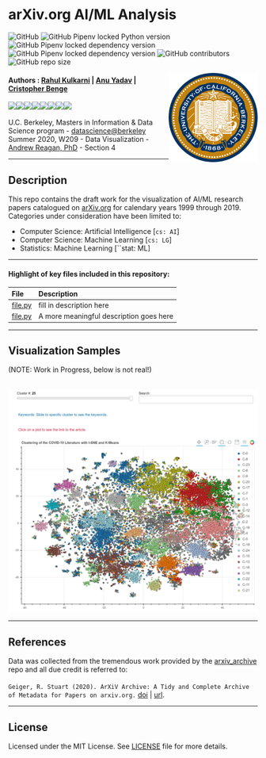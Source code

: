 arXiv.org AI/ML Analysis
==========================================================

![GitHub](https://img.shields.io/github/license/cbenge509/BERTVision) ![GitHub Pipenv locked Python version](https://img.shields.io/github/pipenv/locked/python-version/cbenge509/BERTVision) ![GitHub Pipenv locked dependency version](https://img.shields.io/github/pipenv/locked/dependency-version/cbenge509/BERTVision/tensorflow) ![GitHub Pipenv locked dependency version](https://img.shields.io/github/pipenv/locked/dependency-version/cbenge509/BERTVision/transformers) ![GitHub contributors](https://img.shields.io/github/contributors/cbenge509/BERTVision) ![GitHub repo size](https://img.shields.io/github/repo-size/cbenge509/BERTVision)

<img align="right" width="180" src="./images/ucb.png"/>

#### Authors : [Rahul Kulkarni](https://www.linkedin.com/in/rahul-kulkarni-6544545/) | [Anu Yadav](https://www.linkedin.com/in/anuyadav1/) | [Cristopher Benge](https://cbenge509.github.io/)

[![](https://sourcerer.io/fame/cbenge509/cbenge509/arxiv-ai-analysis/images/0)](https://sourcerer.io/fame/cbenge509/cbenge509/arxiv-ai-analysis/links/0)[![](https://sourcerer.io/fame/cbenge509/cbenge509/arxiv-ai-analysis/images/1)](https://sourcerer.io/fame/cbenge509/cbenge509/arxiv-ai-analysis/links/1)[![](https://sourcerer.io/fame/cbenge509/cbenge509/arxiv-ai-analysis/images/2)](https://sourcerer.io/fame/cbenge509/cbenge509/arxiv-ai-analysis/links/2)[![](https://sourcerer.io/fame/cbenge509/cbenge509/arxiv-ai-analysis/images/3)](https://sourcerer.io/fame/cbenge509/cbenge509/arxiv-ai-analysis/links/3)[![](https://sourcerer.io/fame/cbenge509/cbenge509/arxiv-ai-analysis/images/4)](https://sourcerer.io/fame/cbenge509/cbenge509/arxiv-ai-analysis/links/4)[![](https://sourcerer.io/fame/cbenge509/cbenge509/arxiv-ai-analysis/images/5)](https://sourcerer.io/fame/cbenge509/cbenge509/arxiv-ai-analysis/links/5)[![](https://sourcerer.io/fame/cbenge509/cbenge509/arxiv-ai-analysis/images/6)](https://sourcerer.io/fame/cbenge509/cbenge509/arxiv-ai-analysis/links/6)[![](https://sourcerer.io/fame/cbenge509/cbenge509/arxiv-ai-analysis/images/7)](https://sourcerer.io/fame/cbenge509/cbenge509/arxiv-ai-analysis/links/7)


U.C. Berkeley, Masters in Information & Data Science program - [datascience@berkeley](https://datascience.berkeley.edu/) <br>
Summer 2020, W209 - Data Visualization - [Andrew Reagan, PhD](https://www.linkedin.com/in/andyreagan/) - Section 4

---

## Description

This repo contains the draft work for the visualization of AI/ML research papers catalogued on [arXiv.org](https://arxiv.org/) for calendary years 1999 through 2019.  Categories under consideration have been limited to:

 - Computer Science: Artificial Intelligence [``cs: AI``]
 - Computer Science: Machine Learning [``cs: LG``]
 - Statistics: Machine Learning [``stat: ML] 

---

#### Highlight of key files included in this repository:

  |File | Description |
  |:----|:------------|
  |[file.py](file.py)| fill in description here |
  |[file.py](file.py)| A more meaningful description goes here |

---

## Visualization Samples

(NOTE: Work in Progress, below is not real!)

<br>
<img width="900" src="./images/25%20Topics%20COVID-19.png"/>
<br>

---

## References

Data was collected from the tremendous work provided by the [arxiv_archive](https://github.com/staeiou/arxiv_archive/) repo and all due credit is referred to: <br><br>``Geiger, R. Stuart (2020). ArXiV Archive: A Tidy and Complete Archive of Metadata for Papers on arxiv.org.`` [doi](10.5281/zenodo.1463242) | [url](http://doi.org/10.5281/zenodo.1463242).

---

License
-------
Licensed under the MIT License. See [LICENSE](LICENSE.txt) file for more details.
